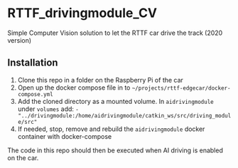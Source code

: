 # RTTF_drivingmodule_CV

Simple Computer Vision solution to let the RTTF car drive the track (2020 version)

## Installation

1. Clone this repo in a folder on the Raspberry Pi of the car
2. Open up the docker compose file in to `~/projects/rttf-edgecar/docker-compose.yml`
3. Add the cloned directory as a mounted volume. In `aidrivingmodule` under `volumes` add:
  `- "../drivingmodule:/home/aidrivingmodule/catkin_ws/src/driving_module/src"`
4. If needed, stop, remove and rebuild the `aidrivingmodule` docker container with docker-compose

The code in this repo should then be executed when AI driving is enabled on the car.
